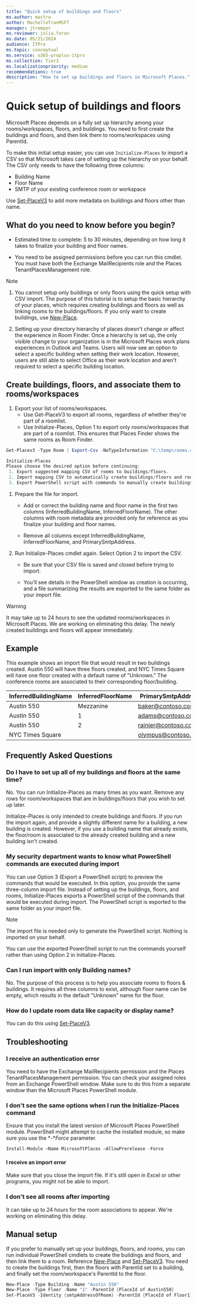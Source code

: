 ```yaml
---
title: "Quick setup of buildings and floors"
ms.author: mactra
author: MachelleTranMSFT
manager: jtremper
ms.reviewer: julia.foran
ms.date: 05/21/2024
audience: ITPro
ms.topic: conceptual
ms.service: o365-proplus-itpro
ms.collection: Tier3
ms.localizationpriority: medium
recommendations: true
description: "How to set up buildings and floors in Microsoft Places."
---
```


# Quick setup of buildings and floors

Microsoft Places depends on a fully set up hierarchy among your rooms/workspaces, floors, and buildings. You need to first create the buildings and floors, and then link them to rooms/workspaces using ParentId.

To make this initial setup easier, you can use `Initialize-Places` to import a CSV so that Microsoft takes care of setting up the hierarchy on your behalf. The CSV only needs to have the following three columns:

* Building Name
* Floor Name
* SMTP of your existing conference room or workspace

Use [Set-PlaceV3](../powershell/set-placev3.md) to add more metadata on buildings and floors other than name.

## What do you need to know before you begin?

* Estimated time to complete: 5 to 30 minutes, depending on how long it takes to finalize your building and floor names.

* You need to be assigned permissions before you can run this cmdlet. You must have both the Exchange MailRecipients role and the Places TenantPlacesManagement role.

> [!NOTE]
>
> 1. You cannot setup only buildings or only floors using the quick setup with CSV import. The purpose of this tutorial is to setup the basic hierarchy of your places, which requires creating buildings and floors as well as linking rooms to the buildings/floors.  If you only want to create buildings, use [New-Place](../powershell/new-place.md).
>
2. Setting up your directory hierarchy of places doesn't change or affect the experience in Room Finder. Once a hierarchy is set up, the only visible change to your organization is in the Microsoft Places work plans experiences in Outlook and Teams. Users will now see an option to select a specific building when setting their work location. However, users are still able to select Office as their work location and aren't required to select a specific building location.

## Create buildings, floors, and associate them to rooms/workspaces

1. Export your list of rooms/workspaces.
   * Use Get-PlaceV3 to export all rooms, regardless of whether they're part of a roomlist.  
   * Use Initialize-Places, Option 1 to export only rooms/workspaces that are part of a roomlist. This ensures that Places Finder shows the same rooms as Room Finder.

```powershell
Get-Placev3 -Type Room | Export-Csv -NoTypeInformation "C:\temp\rooms.csv"
```

```powershell
Initialize-Places
Please choose the desired option before continuing:
 1. Export suggested mapping CSV of rooms to buildings/floors.
 2. Import mapping CSV to automatically create buildings/floors and room mappings.
 3. Export PowerShell script with commands to manually create buildings/floors and room mappings based on an imported CSV.
```

1. Prepare the file for import.

   * Add or correct the building name and floor name in the first two columns (InferredBuildingName, InferredFloorName). The other columns with room metadata are provided only for reference as you finalize your building and floor names.

   * Remove all columns except InferredBuildingName, InferredFloorName, and PrimarySmtpAddress.

1. Run Initialize-Places cmdlet again. Select Option 2 to import the CSV.
   * Be sure that your CSV file is saved and closed before trying to import.

   * You'll see details in the PowerShell window as creation is occurring, and a file summarizing the results are exported to the same folder as your import file.

> [!WARNING]
> It may take up to 24 hours to see the updated rooms/workspaces in Microsoft Places. We are working on eliminating this delay. The newly created buildings and floors will appear immediately.
>
## Example

This example shows an import file that would result in two buildings created. Austin 550 will have three floors created, and NYC Times Square will have one floor created with a default name of "Unknown." The conference rooms are associated to their corresponding floor/building.

| InferredBuildingName | InferredFloorName | PrimarySmtpAddress |
| -------- | -------- | -------- |
|Austin 550|Mezzanine|<baker@contoso.com>|
|Austin 550|1|<adams@contoso.com>|
|Austin 550|2|<rainier@contoso.com>|
|NYC Times Square||<olympus@contoso.com>|

## Frequently Asked Questions

### Do I have to set up all of my buildings and floors at the same time?

No. You can run Initialize-Places as many times as you want. Remove any rows for room/workspaces that are in buildings/floors that you wish to set up later.

Initialize-Places is only intended to create buildings and floors. If you run the import again, and provide a slightly different name for a building, a new building is created. However, if you use a building name that already exists, the floor/room is associated to the already created building and a new building isn't created.

### My security department wants to know what PowerShell commands are executed during import

You can use Option 3 (Export a PowerShell script) to preview the commands that would be executed. In this option, you provide the same three-column import file. Instead of setting up the buildings, floors, and rooms, Initialize-Places exports a PowerShell script of the commands that would be executed during import. The PowerShell script is exported to the same folder as your import file.

> [!NOTE]
> The import file is needed only to generate the PowerShell script. Nothing is imported on your behalf.

You can use the exported PowerShell script to run the commands yourself rather than using Option 2 in Initialize-Places.

### Can I run import with only Building names?

No. The purpose of this process is to help you associate rooms to floors & buildings. It requires all three columns to exist, although floor name can be empty, which results in the default "Unknown" name for the floor.

### How do I update room data like capacity or display name?

You can do this using [Set-PlaceV3](../powershell/set-placev3.md).

## Troubleshooting

### I receive an authentication error

You need to have the Exchange MailRecipients permission and the Places TenantPlacesManagement permission. You can check your assigned roles from an Exchange PowerShell window. Make sure to do this from a separate window than the Microsoft Places PowerShell module.

### I don't see the same options when I run the Initialize-Places command

Ensure that you install the latest version of Microsoft Places PowerShell module. PowerShell might attempt to cache the installed module, so make sure you use the *-**Force* parameter.

```powershell
Install-Module –Name MicrosoftPlaces –AllowPrerelease -Force
```

#### I receive an import error

Make sure that you close the import file. If it's still open in Excel or other programs, you might not be able to import.

### I don't see all rooms after importing

It can take up to 24 hours for the room associations to appear. We're working on eliminating this delay.

## Manual setup

If you prefer to manually set up your buildings, floors, and rooms, you can run individual PowerShell cmdlets to create the buildings and floors, and then link them to a room. Reference [New-Place](../powershell/new-place.md) and [Set-PlaceV3](../powershell/set-placev3.md). You need to create the buildings first, then the floors with ParentId set to a building, and finally set the room/workspace's ParentId to the floor.

```powershell
New-Place -Type Building -Name "Austin 550"
New-Place -Type Floor -Name "1" -ParentId {PlaceId of Austin550}
Set-PlaceV3 -Identity {smtpAddressOfRoom} -ParentId {PlaceId of Floor1}
```
